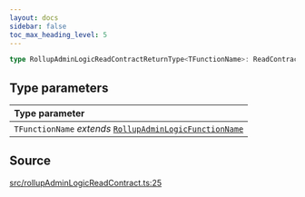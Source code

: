 ```yaml
---
layout: docs
sidebar: false
toc_max_heading_level: 5
---
```


```ts
type RollupAdminLogicReadContractReturnType<TFunctionName>: ReadContractReturnType<RollupAdminLogicAbi, TFunctionName>;
```

## Type parameters

| Type parameter |
| :------ |
| `TFunctionName` *extends* [`RollupAdminLogicFunctionName`](RollupAdminLogicFunctionName.md) |

## Source

[src/rollupAdminLogicReadContract.ts:25](https://github.com/OffchainLabs/arbitrum-orbit-sdk/blob/9d5595a042e42f7d6b9af10a84816c98ea30f330/src/rollupAdminLogicReadContract.ts#L25)
